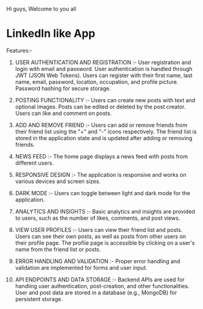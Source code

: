 Hi guys, Welcome to you all
# LinkedIn like App
Features:-

1. USER AUTHENTICATION AND REGISTRATION :-
   User registration and login with email and password.
   User authentication is handled through JWT (JSON Web Tokens).
   Users can register with their first name, last name, email, password, location, occupation, and profile picture.
   Password hashing for secure storage.

2. POSTING FUNCTIONALITY :-
   Users can create new posts with text and optional images.
   Posts can be edited or deleted by the post creator.
   Users can like and comment on posts.

3. ADD AND REMOVE FRIEND :-
   Users can add or remove friends from their friend list using the "+" and "-" icons respectively.
   The friend list is stored in the application state and is updated after adding or removing friends.

4. NEWS FEED :-
   The home page displays a news feed with posts from different users.

5. RESPONSIVE DESIGN :-
   The application is responsive and works on various devices and screen sizes.

6. DARK MODE :-
   Users can toggle between light and dark mode for the application.

7. ANALYTICS AND INSIGHTS :-
   Basic analytics and insights are provided to users, such as the number of likes, comments, and post views.

8. VIEW USER PROFILES :-
   Users can view their friend list and posts.
   Users can see their own posts, as well as posts from other users on their profile page.
   The profile page is accessible by clicking on a user's name from the friend list or posts.

9. ERROR HANDLING AND VALIDATION :-
   Proper error handling and validation are implemented for forms and user input.

10. API ENDPOINTS AND DATA STORAGE :-
   Backend APIs are used for handling user authentication, post-creation, and other functionalities.
   User and post data are stored in a database (e.g., MongoDB) for persistent storage.
